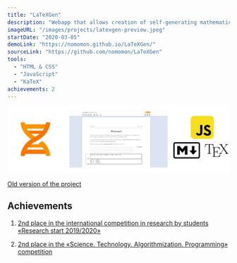 ```yaml
---
title: "LaTeXGen"
description: "Webapp that allows creation of self-generating mathematical problems in LaTeX and markdown languages using JavaScript."
imageURL: "/images/projects/latexgen-preview.jpeg"
startDate: "2020-03-05"
demoLink: "https://nomomon.github.io/LaTeXGen/"
sourceLink: "https://github.com/nomomon/LaTeXGen"
tools:
  - "HTML & CSS"
  - "JavaScript"
  - "KaTeX"
achievements: 2
---
```


![banner](/images/projects/latexgen-preview.jpeg)

[Old version of the project](https://chickenburger.nomomon.repl.co/)

## Achievements

1. [2nd place in the international competition in research by students «Research start 2019/2020»](https://eee-science.ru/item-work/2020-3535/)

2. [2nd place in the «Science. Technology. Algorithmization. Programming» competition](https://almaty.fizmat.kz/news/rezultaty-mezhdunarodnoy-konferenci/)
